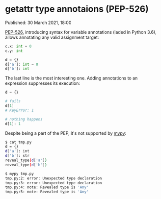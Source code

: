 # getattr type annotaions (PEP-526)

Published: 30 March 2021, 18:00

[PEP-526](https://www.python.org/dev/peps/pep-0526/), introducing syntax for variable annotations (laded in Python 3.6), allows annotating any valid assignment target:

```python
c.x: int = 0
c.y: int

d = {}
d['a']: int = 0
d['b']: int
```

The last line is the most interesting one. Adding annotations to an expression suppresses its execution:

```python
d = {}

# fails
d[1]
# KeyError: 1

# nothing happens
d[1]: 1
```

Despite being a part of the PEP, it's not supported by [mypy](http://mypy-lang.org/):

```bash
$ cat tmp.py
d = {}
d['a']: int
d['b']: str
reveal_type(d['a'])
reveal_type(d['b'])

$ mypy tmp.py
tmp.py:2: error: Unexpected type declaration
tmp.py:3: error: Unexpected type declaration
tmp.py:4: note: Revealed type is 'Any'
tmp.py:5: note: Revealed type is 'Any'
```
